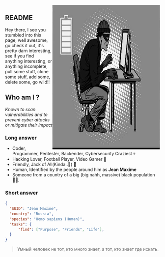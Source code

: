 

<img align="right" src="https://github.com/jjjeanmax/jjjeanmax/blob/main/img.jpg" alt="Dark image of ferns" width=350px height=470px />

## README
Hey there, I see you stumbled into this page, well awesome, go check it out, it's pretty darn interesting, see if you find anything interesting, or anything incomplete, pull some stuff, clone some stuff, add some, delete some, go wild!!

## Who am I ?
*Known to scan vulnerabilities and to prevent cyber attacks or mitigate their impact*
### Long answer
- Coder, Programmer, Pentester, Backender, Cybersecurity Craziest 💀
- Hacking Lover, Football Player, Video Gamer 👾
- Friendly, Jack of All(Kinda..🥸) 🦕
- Human, Identified by the people around him as **Jean Maxime**
- Someone from a country of a big (big nahh, massive) black population 👨🏾.
  
### Short answer
```json
{
  "SUID": "Jean Maxime",
  "country": "Russia",
  "species": "Homo sapiens (Human)",
  "tasks": {
      "find": ["Purpose", "Friends", "Life"],
  }
}
```

> Умный человек не тот, кто много знает, а тот, кто знает где искать.
